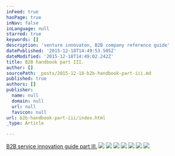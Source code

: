 ```yaml
---
inFeed: true
hasPage: true
inNav: false
inLanguage: null
starred: true
keywords: []
description: 'venture innovaton, B2B company reference guide'
datePublished: '2015-12-18T14:49:53.505Z'
dateModified: '2015-12-18T14:49:02.242Z'
title: B2B handbook part III.
author: []
sourcePath: _posts/2015-12-18-b2b-handbook-part-iii.md
published: true
authors: []
publisher:
  name: null
  domain: null
  url: null
  favicon: null
url: b2b-handbook-part-iii/index.html
_type: Article

---
```

[B2B service innovation guide part III.][0]
![](https://the-grid-user-content.s3-us-west-2.amazonaws.com/bfc1512f-5819-467a-862a-e2ee9689d0fa.jpg)
![](https://the-grid-user-content.s3-us-west-2.amazonaws.com/4a499005-6370-4340-8478-ebfbf56a8527.jpg)
![](https://the-grid-user-content.s3-us-west-2.amazonaws.com/40eeb408-cc84-411b-9a1d-dacf0c91c81a.jpg)
![](https://the-grid-user-content.s3-us-west-2.amazonaws.com/2304b276-9f28-48de-b433-d4b26e037bc3.jpg)
![](https://the-grid-user-content.s3-us-west-2.amazonaws.com/2b8ff9d6-5b16-4424-b529-5691f7bd7bcc.jpg)
![](https://the-grid-user-content.s3-us-west-2.amazonaws.com/9deda154-db34-4fbd-b96e-5253b3d7b37f.jpg)
![](https://the-grid-user-content.s3-us-west-2.amazonaws.com/6b8f5abc-3d67-4d8f-91b4-18dfd8bffe03.jpg)

[0]: http://www.slideshare.net/tiborzahorecz7/b2b-reference-guide-for-company-makers-part-iii-soft-launch-and-growth